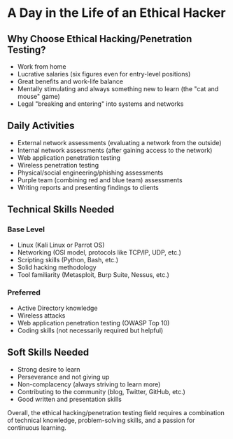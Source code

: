 # A Day in the Life of an Ethical Hacker

## Why Choose Ethical Hacking/Penetration Testing?

- Work from home
- Lucrative salaries (six figures even for entry-level positions)
- Great benefits and work-life balance
- Mentally stimulating and always something new to learn (the "cat and mouse" game)
- Legal "breaking and entering" into systems and networks

## Daily Activities

- External network assessments (evaluating a network from the outside)
- Internal network assessments (after gaining access to the network)
- Web application penetration testing
- Wireless penetration testing
- Physical/social engineering/phishing assessments
- Purple team (combining red and blue team) assessments
- Writing reports and presenting findings to clients

## Technical Skills Needed

### Base Level

- Linux (Kali Linux or Parrot OS)
- Networking (OSI model, protocols like TCP/IP, UDP, etc.)
- Scripting skills (Python, Bash, etc.)
- Solid hacking methodology
- Tool familiarity (Metasploit, Burp Suite, Nessus, etc.)

### Preferred

- Active Directory knowledge
- Wireless attacks
- Web application penetration testing (OWASP Top 10)
- Coding skills (not necessarily required but helpful)

## Soft Skills Needed

- Strong desire to learn
- Perseverance and not giving up
- Non-complacency (always striving to learn more)
- Contributing to the community (blog, Twitter, GitHub, etc.)
- Good written and presentation skills

Overall, the ethical hacking/penetration testing field requires a combination of technical knowledge, problem-solving skills, and a passion for continuous learning.
